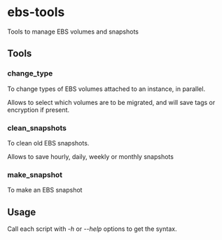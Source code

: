 ebs-tools
=========

Tools to manage EBS volumes and snapshots

Tools
-----

### change_type

To change types of EBS volumes attached to an instance, in parallel.

Allows to select which volumes are to be migrated, and will save tags or encryption if present.

### clean_snapshots

To clean old EBS snapshots.

Allows to save hourly, daily, weekly or monthly snapshots

### make_snapshot

To make an EBS snapshot

Usage
-----

Call each script with *-h* or *--help* options to get the syntax.
